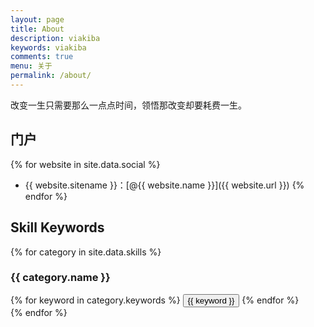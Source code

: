 ```yaml
---
layout: page
title: About
description: viakiba
keywords: viakiba
comments: true
menu: 关于
permalink: /about/
---
```


改变一生只需要那么一点点时间，领悟那改变却要耗费一生。

## 门户

{% for website in site.data.social %}
* {{ website.sitename }}：[@{{ website.name }}]({{ website.url }})
{% endfor %}

## Skill Keywords

{% for category in site.data.skills %}
### {{ category.name }}
<div class="btn-inline">
{% for keyword in category.keywords %}
<button class="btn btn-outline" type="button">{{ keyword }}</button>
{% endfor %}
</div>
{% endfor %}
